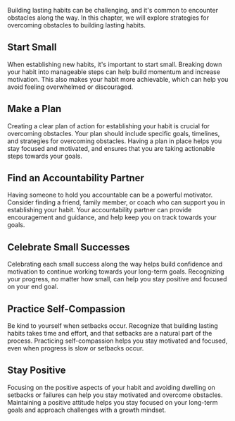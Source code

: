 
Building lasting habits can be challenging, and it's common to encounter obstacles along the way. In this chapter, we will explore strategies for overcoming obstacles to building lasting habits.

Start Small
-----------

When establishing new habits, it's important to start small. Breaking down your habit into manageable steps can help build momentum and increase motivation. This also makes your habit more achievable, which can help you avoid feeling overwhelmed or discouraged.

Make a Plan
-----------

Creating a clear plan of action for establishing your habit is crucial for overcoming obstacles. Your plan should include specific goals, timelines, and strategies for overcoming obstacles. Having a plan in place helps you stay focused and motivated, and ensures that you are taking actionable steps towards your goals.

Find an Accountability Partner
------------------------------

Having someone to hold you accountable can be a powerful motivator. Consider finding a friend, family member, or coach who can support you in establishing your habit. Your accountability partner can provide encouragement and guidance, and help keep you on track towards your goals.

Celebrate Small Successes
-------------------------

Celebrating each small success along the way helps build confidence and motivation to continue working towards your long-term goals. Recognizing your progress, no matter how small, can help you stay positive and focused on your end goal.

Practice Self-Compassion
------------------------

Be kind to yourself when setbacks occur. Recognize that building lasting habits takes time and effort, and that setbacks are a natural part of the process. Practicing self-compassion helps you stay motivated and focused, even when progress is slow or setbacks occur.

Stay Positive
-------------

Focusing on the positive aspects of your habit and avoiding dwelling on setbacks or failures can help you stay motivated and overcome obstacles. Maintaining a positive attitude helps you stay focused on your long-term goals and approach challenges with a growth mindset.
